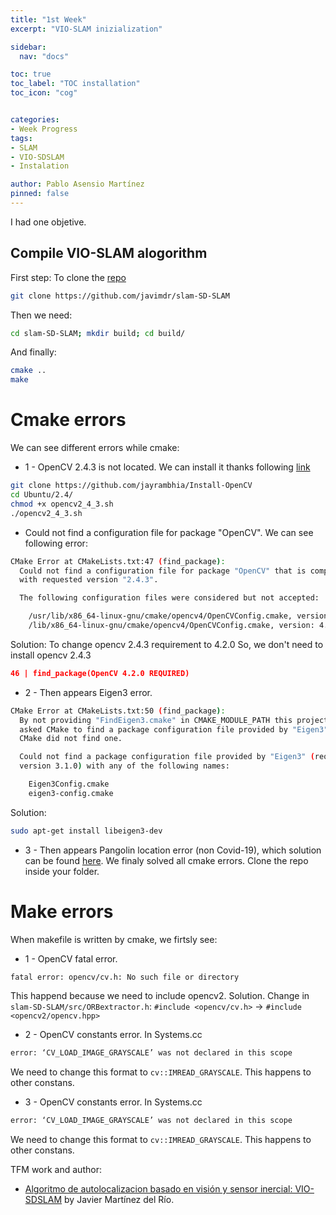 ```yaml
---
title: "1st Week"
excerpt: "VIO-SLAM inizialization"

sidebar:
  nav: "docs"

toc: true
toc_label: "TOC installation"
toc_icon: "cog"


categories:
- Week Progress
tags:
- SLAM
- VIO-SDSLAM
- Instalation

author: Pablo Asensio Martínez
pinned: false
---
```


I had one objetive.

## Compile VIO-SLAM alogorithm

First step: To clone the [repo](https://github.com/javimdr/slam-SD-SLAM)

```bash
git clone https://github.com/javimdr/slam-SD-SLAM
```

Then we need:

```bash
cd slam-SD-SLAM; mkdir build; cd build/
```

And finally:
```bash
cmake ..
make
```

# Cmake errors
We can see different errors while cmake:
- 1 - OpenCV 2.4.3 is not located. We can install it thanks following [link](https://github.com/jayrambhia/Install-OpenCV)

```bash
git clone https://github.com/jayrambhia/Install-OpenCV
cd Ubuntu/2.4/
chmod +x opencv2_4_3.sh
./opencv2_4_3.sh
```
- Could not find a configuration file for package "OpenCV".
We can see following error:

```bash
CMake Error at CMakeLists.txt:47 (find_package):
  Could not find a configuration file for package "OpenCV" that is compatible
  with requested version "2.4.3".

  The following configuration files were considered but not accepted:

    /usr/lib/x86_64-linux-gnu/cmake/opencv4/OpenCVConfig.cmake, version: 4.2.0
    /lib/x86_64-linux-gnu/cmake/opencv4/OpenCVConfig.cmake, version: 4.2.0

```
Solution: To change opencv 2.4.3 requirement to 4.2.0
So, we don't need to install opencv 2.4.3
```cmake
46 | find_package(OpenCV 4.2.0 REQUIRED)
```

- 2 - Then appears Eigen3 error.

```bash
CMake Error at CMakeLists.txt:50 (find_package):
  By not providing "FindEigen3.cmake" in CMAKE_MODULE_PATH this project has
  asked CMake to find a package configuration file provided by "Eigen3", but
  CMake did not find one.

  Could not find a package configuration file provided by "Eigen3" (requested
  version 3.1.0) with any of the following names:

    Eigen3Config.cmake
    eigen3-config.cmake

```
Solution:
```bash
sudo apt-get install libeigen3-dev
```

- 3 - Then appears Pangolin location error (non Covid-19),  which solution can be found [here](https://github.com/stevenlovegrove/Pangolin). We finaly solved all cmake errors. Clone the repo inside your folder.

# Make errors
When makefile is written by cmake, we firtsly see:
- 1 - OpenCV fatal error.
```bash
fatal error: opencv/cv.h: No such file or directory
```
This happend because we need to include opencv2. Solution. Change in `slam-SD-SLAM/src/ORBextractor.h`: `#include <opencv/cv.h>` -> `#include <opencv2/opencv.hpp>`

- 2 - OpenCV constants error. In Systems.cc
```bash
error: ‘CV_LOAD_IMAGE_GRAYSCALE’ was not declared in this scope
```
We need to change this format to `cv::IMREAD_GRAYSCALE`. This happens to other constans.

- 3 - OpenCV constants error. In Systems.cc
```bash
error: ‘CV_LOAD_IMAGE_GRAYSCALE’ was not declared in this scope
```
We need to change this format to `cv::IMREAD_GRAYSCALE`. This happens to other constans.


TFM work and author:
- [Algoritmo de autolocalizacion basado en visión y sensor inercial: VIO-SDSLAM](https://gsyc.urjc.es/jmplaza/students/tfm-slam-vio_sdslam-javier_martinez-2020.pdf) by Javier Martínez del Río.

